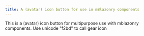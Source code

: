 ```yaml
---
title: A (avatar) icon button for use in mBlazonry components
---
```


This is a (avatar) icon button for multipurpose use with mblazonry components. Use unicode "f2bd" to call gear icon